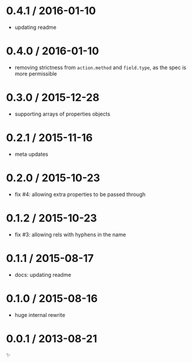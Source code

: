 
0.4.1 / 2016-01-10
==================

  * updating readme

0.4.0 / 2016-01-10
==================

  * removing strictness from `action.method` and `field.type`, as the spec is more permissible

0.3.0 / 2015-12-28
==================

  * supporting arrays of properties objects

0.2.1 / 2015-11-16
==================

  * meta updates

0.2.0 / 2015-10-23
==================

  * fix #4: allowing extra properties to be passed through

0.1.2 / 2015-10-23
==================

  * fix #3: allowing rels with hyphens in the name

0.1.1 / 2015-08-17
==================

  * docs: updating readme

0.1.0 / 2015-08-16
==================

  * huge internal rewrite

0.0.1 / 2013-08-21
==================

:sparkles:
